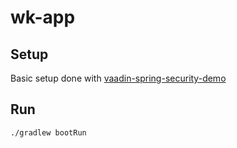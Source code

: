 # wk-app

## Setup
Basic setup done with [vaadin-spring-security-demo](https://github.com/JenoDK/vaadin-spring-security-demo)

## Run
```bash
./gradlew bootRun
```